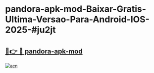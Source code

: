 # pandora-apk-mod-Baixar-Gratis-Ultima-Versao-Para-Android-IOS-2025-#ju2jt

# <h2><a href="https://ainizakaria.my?title=pandora-apk-mod&ref=24M">🔗👉 🔴 pandora-apk-mod</a></h2>

[![acn](https://github.com/user-attachments/assets/0f9c940e-d8b0-45ae-aac7-cd30a18b3e1c)](https://ainizakaria.my?title=pandora-apk-mod&ref=24M)

